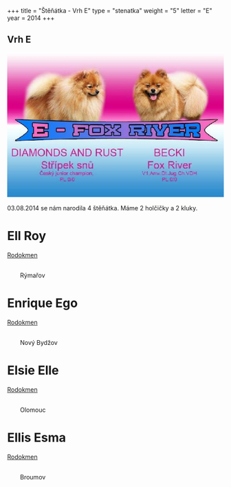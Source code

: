 +++
title = "Štěňátka - Vrh E"
type = "stenatka"
weight = "5"
letter = "E"
year = 2014
+++


<h2><span lang="cz">Vrh</span> E</h2>

![Vrh E](/images/vrhe.jpg)

<p lang="cz" data-lang-token="puppies-introduction-g">
03.08.2014 se nám narodila 4 štěňátka. Máme 2 holčičky a 2 kluky.
</p>

<div style="position:relative;">
<div>
<h1 class="entry-title name-plate">Ell Roy</h1>
</div>
<a href="http://www.spic.cz/genealogie/index.php?pid=17274" target="_blank"><div class="pedigree" style="left:0px;"><span class="pedigree-label">Rodokmen</span></div></a>
</div>
<div style="margin: 30px;">
Rýmařov
</div>

<div style="position:relative;">
<div>
<h1 class="entry-title name-plate">Enrique Ego</h1>
</div>
<a href="http://www.spic.cz/genealogie/index.php?pid=17395" target="_blank"><div class="pedigree" style="left:0px;"><span class="pedigree-label">Rodokmen</span></div></a>
</div>
<div style="margin: 30px;">
Nový Bydžov
</div>

<div style="position:relative;">
<div>
<h1 class="entry-title name-plate">Elsie Elle</h1>
</div>
<a href="http://www.spic.cz/genealogie/index.php?pid=17397" target="_blank"><div class="pedigree" style="left:0px;"><span class="pedigree-label">Rodokmen</span></div></a>
</div>
<div style="margin: 30px;">
Olomouc
</div>

<div style="position:relative;">
<div>
<h1 class="entry-title name-plate">Ellis Esma</h1>
</div>
<a href="http://www.spic.cz/genealogie/index.php?pid=17396" target="_blank"><div class="pedigree" style="left:0px;"><span class="pedigree-label">Rodokmen</span></div></a>
</div>
<div style="margin: 30px;">
Broumov
</div>

<div>

<div class="fb-album-container"></div>

<script type="text/javascript">
    window.onload = function() {
      jQuery( document ).ready(function ($) {

        $(".fb-album-container").FacebookAlbumBrowser({
              account: "natgeo",
              accessToken: "775908159169504|cYEIsh0rs25OQQC8Ex2hXyCOut4",
              onlyAlbum: "434590133640021",
              showComments: false,
              commentsLimit:3,
              showAccountInfo: false,
              showAlbumNameInPreview: false,
              showImageCount: false,
              showImageText: true,
              shareButton: false,
              albumsPageSize: 100,
              photosPageSize: 9,
              lightbox: true,
              photosCheckbox: false,
	            pluginImagesPath: "../images/",
              likeButton: false,
              shareButton: false,
              showMoreButton: true
          });
      });
    }
</script>

</div>
